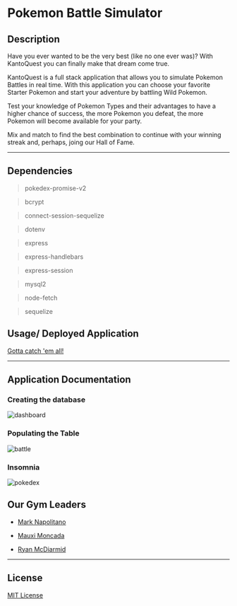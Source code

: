 # Pokemon Battle Simulator

## Description
Have you ever wanted to be the very best (like no one ever was)? With KantoQuest you can finally make that dream come true.

KantoQuest is a full stack application that allows you to simulate Pokemon Battles in real time. With this application you can choose your favorite Starter Pokemon and start your adventure by battling Wild Pokemon. 

Test your knowledge of Pokemon Types and their advantages to have a higher chance of success, the more Pokemon you defeat, the more Pokemon will become available for your party. 

Mix and match to find the best combination to continue with your winning streak and, perhaps, joing our Hall of Fame.



-------------------


## Dependencies

> pokedex-promise-v2

> bcrypt

> connect-session-sequelize

> dotenv

> express

> express-handlebars

> express-session

> mysql2

> node-fetch

> sequelize


## Usage/ Deployed Application

[Gotta catch 'em all!]()

------

## Application Documentation


### Creating the database

![dashboard]()


### Populating the Table

![battle]()


### Insomnia
![pokedex]()





## Our Gym Leaders

* [Mark Napolitano](https://github.com/MarkJNap)

* [Mauxi Moncada](https://github.com/MoMoncada)

* [Ryan McDiarmid](https://github.com/RyanMcd29)


------------

## License
[MIT License](https://opensource.org/license/mit/)